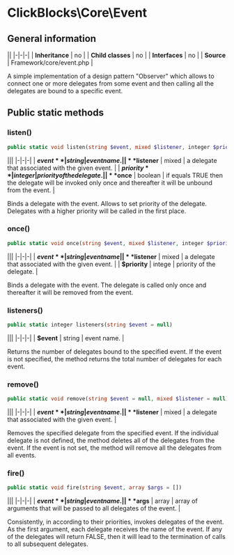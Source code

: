 # ClickBlocks\Core\Event #

## General information ##

||
|-|-|-|
| **Inheritance** | no |
| **Child classes** | no |
| **Interfaces** | no |
| **Source** | Framework/core/event.php |

A simple implementation of a design pattern "Observer" which allows to connect one or more delegates from some event and then calling all the delegates are bound to a specific event.

## Public static methods ##

### **listen()**

```php
public static void listen(string $event, mixed $listener, integer $priority = null, boolean $once = false)
```

|||
|-|-|-|
| **$event** | string | event name. |
| **$listener** | mixed | a delegate that associated with the given event. |
| **$priority** |integer | priority of the delegate. |
| **$once** | boolean | if equals TRUE then the delegate will be invoked only once and thereafter it will be unbound from the event. |

Binds a delegate with the event. Allows to set priority of the delegate. Delegates with a higher priority will be called in the first place.

### **once()**

```php
public static void once(string $event, mixed $listener, integer $priority = null)
```

|||
|-|-|-|
| **$event** | string | event name |
| **$listener** | mixed | a delegate that associated with the given event. |
| **$priority** | intege | priority of the delegate. |

Binds a delegate with the event. The delegate is called only once and thereafter it will be removed from the event.

### **listeners()**

```php
public static integer listeners(string $event = null)
```

|||
|-|-|-|
| **$event** | string | event name. |

Returns the number of delegates bound to the specified event. If the event is not specified, the method returns the total number of delegates for each event.

### **remove()**

```php
public static void remove(string $event = null, mixed $listener = null)
```

|||
|-|-|-|
| **$event** | string | event name. |
| **$listener** | mixed | a delegate that associated with the given event. |

Removes the specified delegate from the specified event. If the individual delegate is not defined, the method deletes all of the delegates from the event. If the event is not set, the method will remove all the delegates from all events.

### **fire()**

```php
public static void fire(string $event, array $args = [])
```

|||
|-|-|-|
| **$event** | string | event name. |
| **$args** | array | array of arguments that will be passed to all delegates of the event. |

Consistently, in according to their priorities, invokes delegates of the event. As the first argument, each delegate receives the name of the event. If any of the delegates will return FALSE, then it will lead to the termination of calls to all subsequent delegates.
